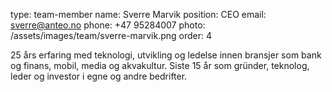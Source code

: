 type: team-member
name: Sverre Marvik
position: CEO
email: sverre@anteo.no
phone: +47 95284007
photo: /assets/images/team/sverre-marvik.png
order: 4

25 års erfaring med teknologi, utvikling og ledelse innen bransjer som bank og finans, mobil, media og akvakultur. Siste 15 år som gründer, teknolog, leder og investor i egne og andre bedrifter.